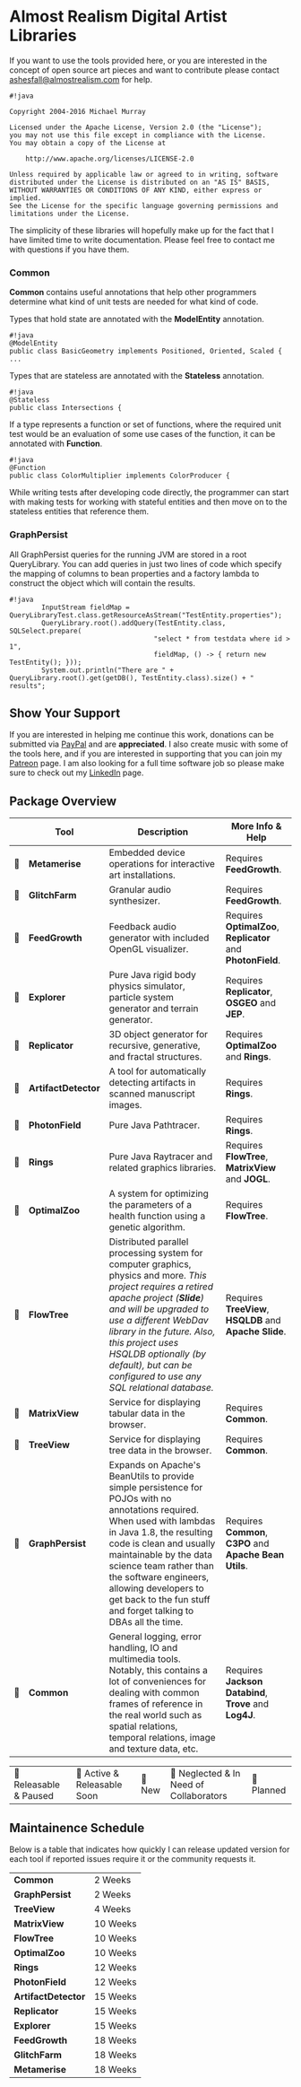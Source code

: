 # Almost Realism Digital Artist Libraries #

If you want to use the tools provided here, or you are interested in the concept of open source
art pieces and want to contribute please contact ashesfall@almostrealism.com for help.

```
#!java

Copyright 2004-2016 Michael Murray

Licensed under the Apache License, Version 2.0 (the "License");
you may not use this file except in compliance with the License.
You may obtain a copy of the License at

    http://www.apache.org/licenses/LICENSE-2.0

Unless required by applicable law or agreed to in writing, software
distributed under the License is distributed on an "AS IS" BASIS,
WITHOUT WARRANTIES OR CONDITIONS OF ANY KIND, either express or implied.
See the License for the specific language governing permissions and
limitations under the License.
```

The simplicity of these libraries will hopefully make up for the fact that I have limited time to write documentation. Please feel free to contact me with questions if you have them.

### Common ###

**Common** contains useful annotations that help other programmers determine what kind of unit tests are needed for what kind of code.

Types that hold state are annotated with the **ModelEntity** annotation.
```
#!java
@ModelEntity
public class BasicGeometry implements Positioned, Oriented, Scaled {
...
```

Types that are stateless are annotated with the **Stateless** annotation.
```
#!java
@Stateless
public class Intersections {
```

If a type represents a function or set of functions, where the required unit test would be an evaluation of some use cases of the function, it can be annotated with **Function**.

```
#!java
@Function
public class ColorMultiplier implements ColorProducer {
```

While writing tests after developing code directly, the programmer can start with making tests for working with stateful entities and then move on to the stateless entities that reference them.

### GraphPersist ###

All GraphPersist queries for the running JVM are stored in a root QueryLibrary. You can add queries in just two lines of code which specify the mapping of columns to bean properties and a factory lambda to construct the object which will contain the results.

```
#!java
		InputStream fieldMap = QueryLibraryTest.class.getResourceAsStream("TestEntity.properties");
		QueryLibrary.root().addQuery(TestEntity.class, SQLSelect.prepare(
									"select * from testdata where id > 1",
									fieldMap, () -> { return new TestEntity(); }));	
		System.out.println("There are " + QueryLibrary.root().get(getDB(), TestEntity.class).size() + " results";
```

## Show Your Support ##

If you are interested in helping me continue this work, donations can be submitted via [PayPal](https://paypal.me/discomike) and are **appreciated**. I also create music with some of the tools here, and if you are interested in supporting that you can join my [Patreon](https://www.patreon.com/user?u=3646756) page. I am also looking for a full time software job so please make sure to check out my [LinkedIn](https://www.linkedin.com/in/ashesfall) page.

## Package Overview ##
|   | Tool | Description | More Info & Help |
|---|---|---|---|
|💜| **Metamerise** | Embedded device operations for interactive art installations. | Requires **FeedGrowth**. |
|🍎| **GlitchFarm** | Granular audio synthesizer. | Requires **FeedGrowth**. |
|🔵| **FeedGrowth** | Feedback audio generator with included OpenGL visualizer. | Requires **OptimalZoo**, **Replicator** and **PhotonField**. |
|🍏| **Explorer** | Pure Java rigid body physics simulator, particle system generator and terrain generator. | Requires **Replicator**, **OSGEO** and **JEP**. |
|🍏| **Replicator** | 3D object generator for recursive, generative, and fractal structures. | Requires **OptimalZoo** and **Rings**. |
|🔶| **ArtifactDetector** | A tool for automatically detecting artifacts in scanned manuscript images. | Requires **Rings**. |
|🍎| **PhotonField** | Pure Java Pathtracer. | Requires **Rings**. |
|🔶| **Rings** | Pure Java Raytracer and related graphics libraries. | Requires **FlowTree**, **MatrixView** and **JOGL**. |
|🍎| **OptimalZoo** | A system for optimizing the parameters of a health function using a genetic algorithm. | Requires **FlowTree**. |
|🔶| **FlowTree** | Distributed parallel processing system for computer graphics, physics and more. *This project requires a retired apache project (**Slide**) and will be upgraded to use a different WebDav library in the future. Also, this project uses HSQLDB optionally (by default), but can be configured to use any SQL relational database.* | Requires **TreeView**, **HSQLDB** and **Apache Slide**. |
|🔶| **MatrixView** | Service for displaying tabular data in the browser. | Requires **Common**. |
|🔵| **TreeView** | Service for displaying tree data in the browser. | Requires **Common**. |
|🔵| **GraphPersist** | Expands on Apache's BeanUtils to provide simple persistence for POJOs with no annotations required. When used with lambdas in Java 1.8, the resulting code is clean and usually maintainable by the data science team rather than the software engineers, allowing developers to get back to the fun stuff and forget talking to DBAs all the time. | Requires **Common**, **C3PO** and **Apache Bean Utils**. |
|🔶| **Common** | General logging, error handling, IO and multimedia tools. Notably, this contains a lot of conveniences for dealing with common frames of reference in the real world such as spatial relations, temporal relations, image and texture data, etc. | Requires **Jackson Databind**, **Trove** and **Log4J**. |

|   |   |   |   |   |
|---|---|---|---|---|
|🔶 Releasable & Paused | 🔵 Active & Releasable Soon | 🍏 New | 🍎 Neglected & In Need of Collaborators | 💜 Planned |

## Maintainence Schedule ##

Below is a table that indicates how quickly I can release updated version for each tool if reported issues require it or the community requests it.

|   |   |
|---|---|
| **Common** | 2 Weeks |
| **GraphPersist** | 2 Weeks |
| **TreeView** | 4 Weeks |
| **MatrixView** | 10 Weeks |
| **FlowTree** | 10 Weeks |
| **OptimalZoo** | 10 Weeks |
| **Rings** | 12 Weeks |
| **PhotonField** | 12 Weeks |
| **ArtifactDetector** | 15 Weeks |
| **Replicator** | 15 Weeks |
| **Explorer** | 15 Weeks |
| **FeedGrowth** | 18 Weeks |
| **GlitchFarm** | 18 Weeks |
| **Metamerise** | 18 Weeks |